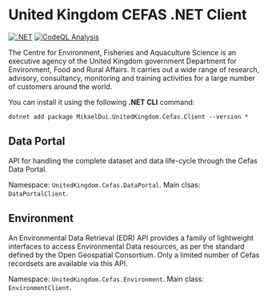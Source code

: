 # United Kingdom CEFAS .NET Client
[![.NET](https://github.com/mikaeldui/united-kingdom-cefas-dotnet-client/actions/workflows/dotnet.yml/badge.svg)](https://github.com/mikaeldui/united-kingdom-cefas-dotnet-client/actions/workflows/dotnet.yml)
[![CodeQL Analysis](https://github.com/mikaeldui/united-kingdom-cefas-dotnet-client/actions/workflows/codeql-analysis.yml/badge.svg)](https://github.com/mikaeldui/united-kingdom-cefas-dotnet-client/actions/workflows/codeql-analysis.yml)

The Centre for Environment, Fisheries and Aquaculture Science is an executive agency of the United Kingdom government Department for Environment, Food and Rural Affairs. 
It carries out a wide range of research, advisory, consultancy, monitoring and training activities for a large number of customers around the world.

You can install it using the following **.NET CLI** command:

    dotnet add package MikaelDui.UnitedKingdom.Cefas.Client --version *

## Data Portal
API for handling the complete dataset and data life-cycle through the Cefas Data Portal.

Namespace: `UnitedKingdom.Cefas.DataPortal`. Main clsas: `DataPortalClient`.

## Environment
An Environmental Data Retrieval (EDR) API provides a family of lightweight interfaces to access Environmental Data resources, as per the standard defined by the Open Geospatial Consortium. 
Only a limited number of Cefas recordsets are available via this API.

Namespace: `UnitedKingdom.Cefas.Environment`. Main class: `EnvironmentClient`.